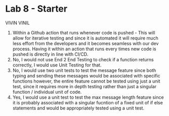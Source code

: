# Lab 8 - Starter
VIVIN VINIL 

1) Within a Github action that runs whenever code is pushed - This will allow for iterative testing and since it is automated it will require much less effort from the developers and it becomes seamless with our dev process. Having it within an action that runs every times new code is pushed is directly in line with CI/CD. 
2) No, I would not use End 2 End Testing to check if a function returns correctly, I would use Unit Testing for that.
3) No, I would use two unit tests to test the message feature since both typing and sending these messages would be associated with specific functions however, the entire feature cannot be tested using just a unit test, since it requires more in depth testing rather than just a singular function / individual unit of code. 
4) Yes, I would use a unit test to test the max message length feature since it is probably associated with a singular fucntion of a fixed unit of if else statements and would be appropriately tested using a unit test.
   
